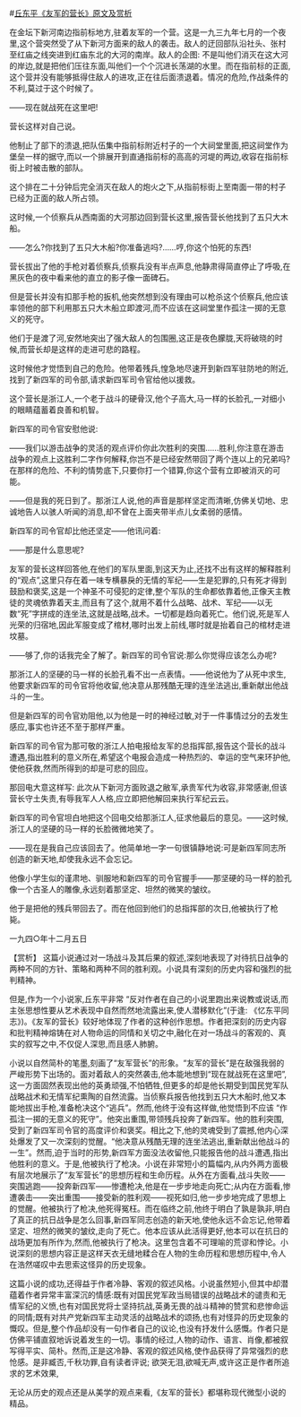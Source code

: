 #[丘东平《友军的营长》原文及赏析](https://www.vrrw.net/wx/15011.html)

在金坛下新河南边指前标地方,驻着友军的一个营。这是一九三九年七月的一个夜里,这个营突然受了从下新河方面来的敌人的袭击。敌人的迂回部队沿社头、张村至红庙之线突进到红庙东北的大河的南岸。敌人的企图: 不是叫他们消灭在这大河的岸边,就是把他们压往东面,叫他们一个个沉进长荡湖的水里。而在指前标的正面,这个营并没有能够抵得住敌人的进攻,正在往后面溃退着。情况的危险,作战条件的不利,莫过于这个时候了。

——现在就战死在这里吧!

营长这样对自己说。

他制止了部下的溃退,把队伍集中指前标附近村子的一个大祠堂里面,把这祠堂作为堡垒一样的据守,而以一个排展开到直通指前标的高高的河堤的两边,收容在指前标街上时被击散的部队。

这个排在二十分钟后完全消灭在敌人的炮火之下,从指前标街上至南面一带的村子已经为正面的敌人所占领。

这时候,一个侦察兵从西南面的大河那边回到营长这里,报告营长他找到了五只大木船。

——怎么?你找到了五只大木船?你准备逃吗?……哼,你这个怕死的东西!

营长拔出了他的手枪对着侦察兵,侦察兵没有半点声息,他静肃得简直停止了呼吸,在黑灰色的夜中看来他的直立的影子像一面碑石。

但是营长并没有扣那手枪的扳机,他突然想到没有理由可以枪杀这个侦察兵,他应该率领他的部下利用那五只大木船立即渡河,而不应该在这祠堂里作孤注一掷的无意义的死守。

他们于是渡了河,安然地突出了强大敌人的包围圈,这正是夜色朦胧,天将破晓的时候,而营长却是这样的走进可悲的路程。

这时候他才觉悟到自己的危险。他带着残兵,惶急地尽速开到新四军驻防地的附近,找到了新四军的司令部,请求新四军司令官给他以援救。

这个营长是浙江人,一个老于战斗的硬骨汉,他个子高大,马一样的长脸孔,一对细小的眼睛蕴蓄着良善和机智。

新四军的司令官安慰他说:

——我们以游击战争的灵活的观点评价你此次胜利的突围……胜利,你注意在游击战争的观点上这胜利二字作何解释,你岂不是已经安然带回了两个连以上的兄弟吗? 在那样的危险、不利的情势底下,只要你打一个错算,你这个营有立即被消灭的可能。

——但是我的死日到了。那浙江人说,他的声音是那样坚定而清晰,仿佛关切地、忠诚地告人以骇人听闻的消息,却不曾在上面夹带半点儿女柔弱的感情。

新四军的司令官却比他还坚定——他讯问着:

——那是什么意思呢?

友军的营长这样回答他,在他们的军队里面,到这天为止,还找不出有这样的解释胜利的“观点”,这里只存在着一味专横暴戾的无情的军纪——生是犯罪的,只有死才得到鼓励和褒奖,这是一个神圣不可侵犯的定律,整个军队的生命都依靠着他,正像天主教徒的灵魂依靠着天主,而且有了这个,就用不着什么战略、战术、军纪——以无数“死”字拼成的连坐法,这就是战略,战术。一切都是趋向着死亡。他们说,死是军人光荣的归宿地,因此军服变成了棺材,哪时出发上前线,哪时就是抬着自己的棺材走进坟墓。

——够了,你的话我完全了解了。新四军的司令官说:那么你觉得应该怎么办呢?

那浙江人的坚硬的马一样的长脸孔看不出一点表情。——他说他为了从死中求生,他要求新四军的司令官将他收留,他决意从那残酷无理的连坐法逃出,重新献出他战斗的一生。

但是新四军的司令官劝阻他,以为他是一时的神经过敏,对于一件事情过分的去发生感应,事实也许还不至于那样严重。

新四军的司令官为那可敬的浙江人拍电报给友军的总指挥部,报告这个营长的战斗遭遇,指出胜利的意义所在,希望这个电报会造成一种热烈的、幸运的空气来环护他,使他获救,然而所得到的却是可悲的回应。

那回电大意这样写: 此次从下新河方面败退之敝军,承贵军代为收容,非常感谢,但该营长守土失责,有辱我军人人格,应立即把他解回来执行军纪云云。

新四军的司令官坦白地把这个回电交给那浙江人,征求他最后的意见。——这时候,浙江人的坚硬的马一样的长脸微微地笑了。

——现在是我自己应该回去了。他简单地一字一句很镇静地说:可是新四军同志所创造的新天地,却使我永远不会忘记。

他像小学生似的谨肃地、驯服地和新四军的司令官握手——那坚硬的马一样的脸孔像一个古圣人的雕像,永远刻着那坚定、坦然的微笑的皱纹。

他于是把他的残兵带回去了。而在他回到他们的总指挥部的次日,他被执行了枪毙。

一九四○年十二月五日



【赏析】 这篇小说通过对一场战斗及其后果的叙述,深刻地表现了对待抗日战争的两种不同的方针、策略和两种不同的胜利观。小说具有深刻的历史内容和强烈的批判精神。

但是,作为一个小说家,丘东平非常 “反对作者在自己的小说里跑出来说教或说话,而主张思想性要从艺术表现中自然而然地流露出来,使人潜移默化”(于逢: 《忆东平同志》)。《友军的营长》较好地体现了作者的这种创作思想。作者把深刻的历史内容和批判精神熔铸在对人物命运的同情和关切之中,融化在对一场战斗的客观的、真实的叙写之中,不仅促人深思,而且感人肺腑。

小说以自然简朴的笔墨,刻画了“友军营长”的形象。“友军的营长”是在敌强我弱的严峻形势下出场的。面对着敌人的突然袭击,他本能地想到“现在就战死在这里吧”,这一方面固然表现出他的英勇顽强,不怕牺牲,但更多的却是他长期受到国民党军队战略战术和无情军纪熏陶的自然流露。当侦察兵报告他找到五只大木船时,他又本能地拔出手枪,准备枪决这个“逃兵”。然而,他终于没有这样做,他觉悟到不应该 “作孤注一掷的无意义的死守”。他突出重围,带领残兵投奔了新四军。他的胜利突围,受到了新四军司令官的高度评价和褒奖。相比之下,他的灵魂受到了震撼,他内心深处爆发了又一次深刻的觉醒。“他决意从残酷无理的连坐法逃出,重新献出他战斗的一生”。然而,迫于当时的形势,新四军方面没法收留他,只能报告他的战斗遭遇,指出他胜利的意义。于是,他被执行了枪决。小说在非常短小的篇幅内,从内外两方面极有层次地展示了“友军营长”的思想历程和生命历程。从外在方面看,战斗失败—— 突围逃跑——投奔新四军——惨遭枪决,他是在一步步地走向死亡;从内在方面看,惨遭袭击——突出重围——接受新的胜利观——视死如归,他一步步地完成了思想上的觉醒。他被执行了枪决,他死得冤枉。而在临终之前,他终于明白了孰是孰非,明白了真正的抗日战争是怎么回事,新四军同志创造的新天地,使他永远不会忘记,他带着坚定、坦然的微笑的皱纹,走向了死亡。他本应该从此活得更好,他本可以在抗日的战场更加有所作为,然而,他被执行了枪决。这里包含着不可理喻的荒谬和悖论。小说深刻的思想内容正是这样天衣无缝地糅合在人物的生命历程和思想历程中,令人在浩然嗟叹中去思索这怪异的历史现象。

这篇小说的成功,还得益于作者冷静、客观的叙述风格。小说虽然短小,但其中却潜蕴着作者异常丰富深沉的情感:既有对国民党军政当局错误的战略战术的谴责和无情军纪的义愤,也有对国民党将士坚持抗战,英勇无畏的战斗精神的赞赏和悲惨命运的同情;既有对共产党新四军主动灵活的战略战术的颂扬,也有对怪异的历史现象的慨叹。但是,整个作品却没有一句作者自己的议论,也没有抒发什么感慨。作者只是仿佛平铺直叙地诉说着发生的一切。事情的经过,人物的动作、语言、肖像,都被叙写得平实、简朴。然而,正是这冷静、客观的叙述风格,使作品获得了异常强烈的悲怆感。是非臧否,千秋功罪,自有读者评说; 欲哭无泪,欲喊无声,或许这正是作者所追求的艺术效果,

无论从历史的观点还是从美学的观点来看,《友军的营长》都堪称现代微型小说的精品。

